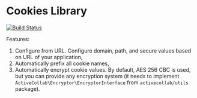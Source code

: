 # Cookies Library

[![Build Status](https://travis-ci.org/activecollab/cookies.svg?branch=master)](https://travis-ci.org/activecollab/cookies)

Features:

1. Configure from URL. Configure domain, path, and secure values based on URL of your application,
1. Automatically prefix all cookie names,
1. Automatically encrypt cookie values. By default, AES 256 CBC is used, but you can provide any encryption system (it needs to implement `ActiveCollab\Encryptor\EncryptorInterface` from `activecollab/utils` package).
